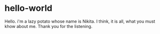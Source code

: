 # hello-world

Hello. i'm a lazy potato whose name is Nikita.
I think, it is all, what you must khow about me.
Thank you for the listening.
